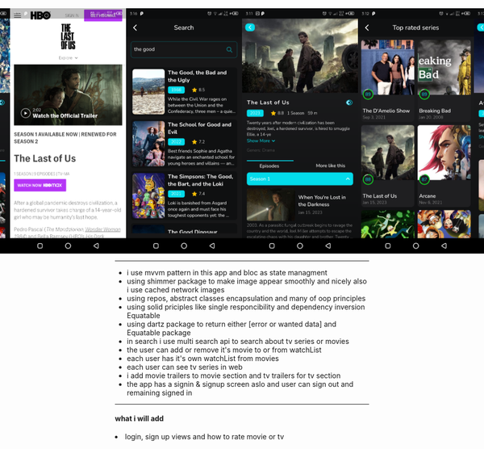 <div style="display:flex; justify-content: center; align-items: center">
  <img src='demo%20screenshots/Screenshot_20230316-151041.png' width='230'/>
  <img src='demo%20screenshots/web%20preview.png' width='230'/>
  <img src='demo%20screenshots/Screenshot_20230316-151638.png' width='230'/>
  <img src='demo%20screenshots/Screenshot_20230316-151128.png' width='230'/>
  <img src='demo%20screenshots/Screenshot_20230316-151251.png' width='230'/>
  <img src='demo%20screenshots/Screenshot_20230316-151729.png' width='230'/>
</div>

<hr/>
<ul>
  <li>i use mvvm pattern in this app and bloc as state managment</li>
  <li>using shimmer package to make image appear smoothly and nicely also i use cached network images</li>
  <li>using repos, abstract classes encapsulation and many of oop principles</li>
  <li>using solid priciples like single responcibility and dependency inversion</li>Equatable
  <li>using dartz package to return either [error or wanted data] and Equatable package</li>
  <li>in search i use multi search api to search about tv series or movies</li>
  <li>the user can add or remove it's movie to or from watchList</li>
  <li>each user has it's own watchList from movies</li>
  <li>each user can see tv series in web</li>
  <li>i add movie trailers to movie section and tv trailers for tv section</li>
  <li>the app has a signin & signup screen aslo and user can sign out and remaining signed in</li>
</ul>

<hr/>
<h4>what i will add</h4>
<li>login, sign up views and how to rate movie or tv</li>
